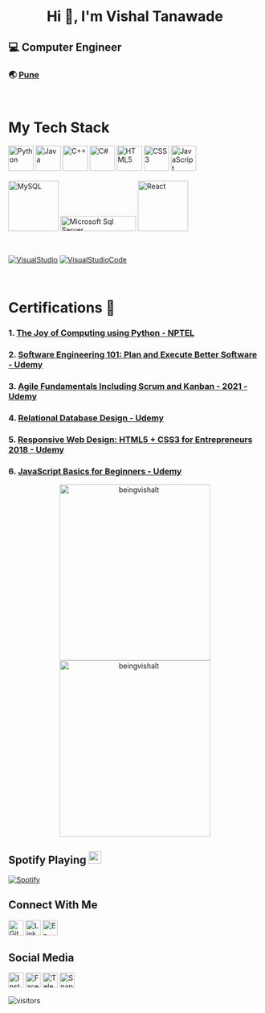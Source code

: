 <h1 align="center" ;>Hi 👋, I'm Vishal Tanawade</h1>

<h2 align="left"> 💻  Computer Engineer</h2>
 

### 🌏 <a href="https://goo.gl/maps/Vakp5erSEkL41zPFA" > Pune </a>
<br>

# My Tech Stack 
<a href="https://github.com/beingvishalt?tab=repositories"><img src="https://edent.github.io/SuperTinyIcons/images/svg/python.svg" width="50" title="Python"/></a>
<a href="https://github.com/beingvishalt?tab=repositories"><img src="https://edent.github.io/SuperTinyIcons/images/svg/java.svg" width="50" title="Java"/></a>
<a href="https://github.com/beingvishalt?tab=repositories"><img src="https://edent.github.io/SuperTinyIcons/images/svg/cplusplus.svg" width="50" title="C++"/></a>
<a href="https://github.com/beingvishalt?tab=repositories"><img src="https://martinchavez.github.io/Assets/Logos/csharp.svg" width="50" title="C#"/></a>
<a href="https://github.com/beingvishalt?tab=repositories"><img src="https://edent.github.io/SuperTinyIcons/images/svg/html5.svg" width="50" title="HTML5" /></a>
<a href="https://github.com/beingvishalt?tab=repositories"><img src="https://edent.github.io/SuperTinyIcons/images/svg/css3.svg" width="50" title="CSS3"/></a>
<a href="https://github.com/beingvishalt?tab=repositories"><img src="https://edent.github.io/SuperTinyIcons/images/svg/javascript.svg" width="50" title="JavaScript" /></a> <br><br>
<a href="https://github.com/beingvishalt?tab=repositories"><img src="https://img.shields.io/badge/-MySQL-black?style=flat&logo=mysql" width="100" title="MySQL" /></a>
<a href="https://github.com/beingvishalt?tab=repositories"><img src="https://img.shields.io/badge/-MicrosoftSQLServer-black?style=flat&logo=microsoft-sql-server" width="150" height="30" title="Microsoft Sql Server" /></a>
<a href="https://github.com/beingvishalt?tab=repositories"><img src="https://img.shields.io/badge/-React-black?style=flat&logo=React" width="100" title="React" /></a>


<br>

[![VisualStudio](https://img.shields.io/badge/-VisualStudio-black?style=flat&logo=visual-studio&link=https://github.com/beingvishalt&logoColor=522D91)](https://github.com/beingvishalt)
[![VisualStudioCode](https://img.shields.io/badge/-VisualStudioCode-black?style=flat&logo=visual-studio-code&link=https://github.com/beingvishalt&logoColor=007ACC)](https://github.com/beingvishalt)

<br>

# Certifications 📜

<h3>  1. <a href="https://drive.google.com/file/d/1H_OUcS3TsfstpmhNPnXAXeG-BVPJjIBZ/view"> The Joy of Computing using Python - NPTEL </a>  </h3>
<h3>  2. <a href="https://www.udemy.com/certificate/UC-d83bb2d8-abeb-44b1-87a2-839e903ace0c/"> Software Engineering 101: Plan and Execute Better Software - Udemy</a>  </h3>
<h3>  3. <a href="https://www.udemy.com/certificate/UC-be67b0a5-6550-4a0d-bd3c-cf837c100218/">  Agile Fundamentals Including Scrum and Kanban - 2021 - Udemy  </a>  </h3>
<h3>  4. <a href="https://www.udemy.com/certificate/UC-faeb9e32-a22b-46a1-90d8-76b9d0081b45/"> Relational Database Design - Udemy </a> </h3>

<h3>  5. <a href="https://www.udemy.com/certificate/UC-e7d7121d-ca6f-4543-8897-9081163632c3/"> Responsive Web Design: HTML5 + CSS3 for Entrepreneurs 2018 - Udemy </a>  </h3>
<h3>  6. <a href="https://www.udemy.com/certificate/UC-832ccb68-6cee-4aa6-9cde-6a1c418b27a2/"> JavaScript Basics for Beginners - Udemy </a>  </h3>



<p align="center">
    <img src="https://github-readme-streak-stats.herokuapp.com/?user=beingvishalt&" alt="beingvishalt" width="300" height="350"/>
    <img src="https://github-readme-stats.vercel.app/api?username=beingvishalt&show_icons=true&locale=en" alt="beingvishalt" width="300" height="350"/>
</p>

 
##  Spotify Playing <img src="https://emojipedia-us.s3.amazonaws.com/source/skype/289/musical-note_1f3b5.png" width="25">

 
[![Spotify](https://spotify-playing-git-master-beingvishalt.vercel.app/api/spotify)](https://open.spotify.com/user/31jbk2ezwi4buineqcvjb5tarzxm?si=03f9f987baf5479a)


## Connect With Me
<a href="https://github.com/beingvishalt?tab=repositories"><img src="https://edent.github.io/SuperTinyIcons/images/png/github.png" width="30" title="Github"/></a>
 <a href="https://www.linkedin.com/in/beingvishalt"><img src="https://edent.github.io/SuperTinyIcons/images/svg/linkedin.svg" width="30" title="LinkedIn"/></a>
 <a href="mailto:beingvishalt@gmail.com"><img src="https://edent.github.io/SuperTinyIcons/images/svg/email.svg" width="30" title="E-mail"/></a>
## Social Media
<a href="https://www.instagram.com/vishaltanawade"><img src="https://edent.github.io/SuperTinyIcons/images/svg/instagram.svg" width="30" title="Instagram" /></a>
 <a href="https://www.facebook.com/beingvishalt"><img src="https://edent.github.io/SuperTinyIcons/images/svg/facebook.svg" width="30" title="Facebook"/></a>
 <a href="https://telegram.me/beingvishalt"><img src="https://edent.github.io/SuperTinyIcons/images/svg/telegram.svg" width="30" title="Telegram"/></a>
<a href="https://www.snapchat.com/add/vishaldt1?share_id=J1saN7ctJC4&locale=en-IN"><img src="https://edent.github.io/SuperTinyIcons/images/svg/snapchat.svg" width="30" title="Snapchat"/></a>




![visitors](https://visitor-badge.glitch.me/badge?page_id=beingvishalt)

